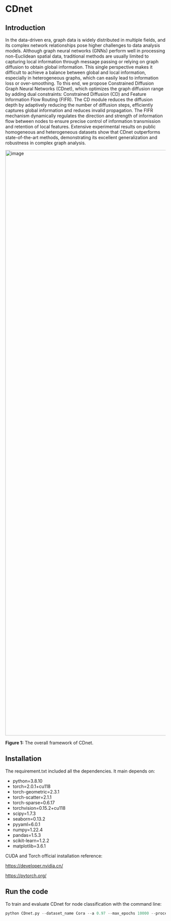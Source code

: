 # CDnet
## Introduction
In the data-driven era, graph data is widely distributed in multiple fields, and its complex network relationships pose higher challenges to data analysis models. Although graph neural networks (GNNs) perform well in processing non-Euclidean spatial data, traditional methods are usually limited to capturing local information through message passing or relying on graph diffusion to obtain global information. This single perspective makes it difficult to achieve a balance between global and local information, especially in heterogeneous graphs, which can easily lead to information loss or over-smoothing. To this end, we propose Constrained Diffusion Graph Neural Networks (CDnet), which optimizes the graph diffusion range by adding dual constraints: Constrained Diffusion (CD) and Feature Information Flow Routing (FIFR). The CD module reduces the diffusion depth by adaptively reducing the number of diffusion steps, efficiently captures global information and reduces invalid propagation. The FIFR mechanism dynamically regulates the direction and strength of information flow between nodes to ensure precise control of information transmission and retention of local features. Extensive experimental results on public homogeneous and heterogeneous datasets show that CDnet outperforms state-of-the-art methods, demonstrating its excellent generalization and robustness in complex graph analysis.

<img width="1837" alt="image" src="https://github.com/user-attachments/assets/ee42af39-a544-4288-ba2e-7991aecef42f">

**Figure 1:** The overall framework of CDnet.
## Installation

The requirement.txt included all the dependencies. lt main depends on:

- python=3.8.10
- torch=2.0.1+cu118
- torch-geometric=2.3.1
- torch-scatter=2.1.1
- torch-sparse=0.6.17
- torchvision=0.15.2+cu118
- scipy=1.7.3
- seaborn=0.13.2
- pyyaml=6.0.1
- numpy=1.22.4
- pandas=1.5.3
- scikit-learn=1.2.2
- matplotlib=3.6.1

CUDA and Torch official installation reference:

https://developer.nvidia.cn/

https://pytorch.org/

## Run the code

To train and evaluate CDnet for node classification with the command line:

```python
python CDnet.py --dataset_name Cora --a 0.97 --max_epochs 10000 --process_feature cos --architecture GCN --K0_mul 0.5
```

